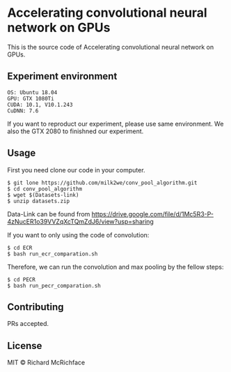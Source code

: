 # Accelerating convolutional neural network on GPUs

This is the source code of Accelerating convolutional neural network on GPUs. 

## Experiment environment

```
OS: Ubuntu 18.04
GPU: GTX 1080Ti
CUDA: 10.1, V10.1.243
CuDNN: 7.6
```
If you want to reproduct our experiment, please use same environment. We also the GTX 2080 to finishned our experiment. 

## Usage

First you need clone our code in your computer.
```
$ git lone https://github.com/milk2we/conv_pool_algorithm.git
$ cd conv_pool_algorithm
$ wget $(Datasets-link)
$ unzip datasets.zip
```
Data-Link can be found from https://drive.google.com/file/d/1Mc5R3-P-4zNucER1o39VVZqXcTQmZdJ6/view?usp=sharing

If you want to only using the code of convolution:

```
$ cd ECR
$ bash run_ecr_comparation.sh
```
Therefore, we can run the convolution and max pooling by the fellow steps:
```
$ cd PECR
$ bash run_pecr_comparation.sh
```

## Contributing

PRs accepted.

## License

MIT © Richard McRichface

